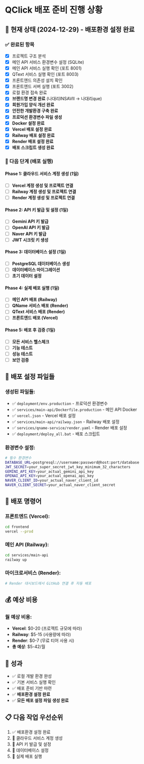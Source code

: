 # QClick 배포 준비 진행 상황

## 🎯 현재 상태 (2024-12-29) - 배포환경 설정 완료

### ✅ 완료된 항목
- [x] 프로젝트 구조 분석
- [x] 메인 API 서비스 환경변수 설정 (SQLite)
- [x] 메인 API 서비스 실행 확인 (포트 8001)
- [x] QText 서비스 실행 확인 (포트 8003)
- [x] 프론트엔드 의존성 설치 확인
- [x] 프론트엔드 서버 실행 (포트 3002)
- [x] 로컬 환경 접속 완료
- [x] **브랜드명 변경 완료** (나대리INSAVII → 나대리que)
- [x] **회원가입 양식 개선 완료**
- [x] **안전한 개발환경 구축 완료**
- [x] **프로덕션 환경변수 파일 생성**
- [x] **Docker 설정 완료**
- [x] **Vercel 배포 설정 완료**
- [x] **Railway 배포 설정 완료**
- [x] **Render 배포 설정 완료**
- [x] **배포 스크립트 생성 완료**

### 🔄 다음 단계 (배포 실행)

#### Phase 1: 클라우드 서비스 계정 생성 (1일)
- [ ] **Vercel 계정 생성 및 프로젝트 연결**
- [ ] **Railway 계정 생성 및 프로젝트 연결**
- [ ] **Render 계정 생성 및 프로젝트 연결**

#### Phase 2: API 키 발급 및 설정 (1일)
- [ ] **Gemini API 키 발급**
- [ ] **OpenAI API 키 발급**
- [ ] **Naver API 키 발급**
- [ ] **JWT 시크릿 키 생성**

#### Phase 3: 데이터베이스 설정 (1일)
- [ ] **PostgreSQL 데이터베이스 생성**
- [ ] **데이터베이스 마이그레이션**
- [ ] **초기 데이터 설정**

#### Phase 4: 실제 배포 실행 (1일)
- [ ] **메인 API 배포 (Railway)**
- [ ] **QName 서비스 배포 (Render)**
- [ ] **QText 서비스 배포 (Render)**
- [ ] **프론트엔드 배포 (Vercel)**

#### Phase 5: 배포 후 검증 (1일)
- [ ] **모든 서비스 헬스체크**
- [ ] **기능 테스트**
- [ ] **성능 테스트**
- [ ] **보안 검증**

## 📝 배포 설정 파일들

### 생성된 파일들:
- ✅ `deployment/env.production` - 프로덕션 환경변수
- ✅ `services/main-api/Dockerfile.production` - 메인 API Docker
- ✅ `vercel.json` - Vercel 배포 설정
- ✅ `services/main-api/railway.json` - Railway 배포 설정
- ✅ `services/qname-service/render.yaml` - Render 배포 설정
- ✅ `deployment/deploy_all.bat` - 배포 스크립트

### 환경변수 설정:
```bash
# 필수 환경변수
DATABASE_URL=postgresql://username:password@host:port/database
JWT_SECRET=your_super_secret_jwt_key_minimum_32_characters
GEMINI_API_KEY=your_actual_gemini_api_key
OPENAI_API_KEY=your_actual_openai_api_key
NAVER_CLIENT_ID=your_actual_naver_client_id
NAVER_CLIENT_SECRET=your_actual_naver_client_secret
```

## 🚀 배포 명령어

### 프론트엔드 (Vercel):
```bash
cd frontend
vercel --prod
```

### 메인 API (Railway):
```bash
cd services/main-api
railway up
```

### 마이크로서비스 (Render):
```bash
# Render 대시보드에서 GitHub 연결 후 자동 배포
```

## 💰 예상 비용

### 월 예상 비용:
- **Vercel**: $0-20 (프로젝트 규모에 따라)
- **Railway**: $5-15 (사용량에 따라)
- **Render**: $0-7 (무료 티어 사용 시)
- **총 예상**: $5-42/월

## 🎉 성과
- ✅ 로컬 개발 환경 완성
- ✅ 기본 서비스 실행 확인
- ✅ 배포 준비 기반 마련
- ✅ **배포환경 설정 완료**
- ✅ **모든 배포 설정 파일 생성 완료**

## 📋 다음 작업 우선순위
1. ✅ 배포환경 설정 완료
2. 🔄 클라우드 서비스 계정 생성
3. 🔄 API 키 발급 및 설정
4. 🔄 데이터베이스 설정
5. 🔄 실제 배포 실행 
